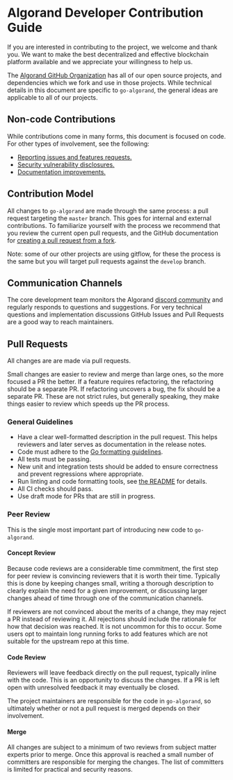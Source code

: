 # Algorand Developer Contribution Guide

If you are interested in contributing to the project, we welcome and thank you. We want to make the best decentralized and effective blockchain platform available and we appreciate your willingness to help us.

The [Algorand GitHub Organization](https://github.com/algorand) has all of our open source projects, and dependencies which we fork and use in those projects. While technical details in this document are specific to `go-algorand`, the general ideas are applicable to all of our projects.

## Non-code Contributions

While contributions come in many forms, this document is focused on code. For other types of involvement, see the following:
* [Reporting issues and features requests.](go-algorand-issues)
* [Security vulnerability disclosures.](security-disclosure)
* [Documentation improvements.](algorand-docs)

## Contribution Model

All changes to `go-algorand` are made through the same process: a pull request targeting the `master` branch. This goes for internal and external contributions. To familiarize yourself with the process we recommend that you review the current open pull requests, and the GitHub documentation for [creating a pull request from a fork](gh-pr-process).

Note: some of our other projects are using gitflow, for these the process is the same but you will target pull requests against the `develop` branch.

## Communication Channels

The core development team monitors the Algorand [discord community](https://discord.gg/algorand) and regularly responds to questions and suggestions. For very technical questions and implementation discussions GitHub Issues and Pull Requests are a good way to reach maintainers.

## Pull Requests

All changes are are made via pull requests.

Small changes are easier to review and merge than large ones, so the more focused a PR the better. If a feature requires refactoring, the refactoring should be a separate PR. If refactoring uncovers a bug, the fix should be a separate PR. These are not strict rules, but generally speaking, they make things easier to review which speeds up the PR process.

### General Guidelines

* Have a clear well-formatted description in the pull request. This helps reviewers and later serves as documentation in the release notes.
* Code must adhere to the [Go formatting guidelines](https://golang.org/doc/effective_go.html).
* All tests must be passing.
* New unit and integration tests should be added to ensure correctness and prevent regressions where appropriate.
* Run linting and code formatting tools, see [the README](README.md) for details.
* All CI checks should pass.
* Use draft mode for PRs that are still in progress.

### Peer Review

This is the single most important part of introducing new code to `go-algorand`.

#### Concept Review

Because code reviews are a considerable time commitment, the first step for peer review is convincing reviewers that it is worth their time. Typically this is done by keeping changes small, writing a thorough description to clearly explain the need for a given improvement, or discussing larger changes ahead of time through one of the communication channels.

If reviewers are not convinced about the merits of a change, they may reject a PR instead of reviewing it. All rejections should include the rationale for how that decision was reached. It is not uncommon for this to occur. Some users opt to maintain long running forks to add features which are not suitable for the upstream repo at this time.

#### Code Review

Reviewers will leave feedback directly on the pull request, typically inline with the code. This is an opportunity to discuss the changes. If a PR is left open with unresolved feedback it may eventually be closed.

The project maintainers are responsible for the code in `go-algorand`, so ultimately whether or not a pull request is merged depends on their involvement.

#### Merge

All changes are subject to a minimum of two reviews from subject matter experts prior to merge. Once this approval is reached a small number of committers are responsible for merging the changes. The list of committers is limited for practical and security reasons.

[gh-pr-process]: https://help.github.com/en/articles/creating-a-pull-request-from-a-fork
[go-algorand-issues]: https://github.com/algorand/go-algorand/issues/new/choose
[security-disclosure]: https://github.com/algorand/go-algorand/security/policy
[algorand-docs]: https://github.com/algorand/docs/blob/staging/CONTRIBUTING.md
